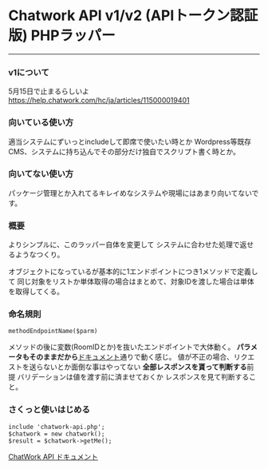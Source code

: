 # Chatwork API v1/v2 (APIトークン認証版) PHPラッパー
- - -
### v1について
5月15日で止まるらしいよ
https://help.chatwork.com/hc/ja/articles/115000019401

### 向いている使い方
適当システムにずいっとincludeして即席で使いたい時とか
Wordpress等既存CMS、システムに持ち込んでその部分だけ独自でスクリプト書く時とか。

### 向いてない使い方
パッケージ管理とか入れてるキレイめなシステムや現場にはあまり向いてないです。


### 概要
よりシンプルに、このラッパー自体を変更して
   システムに合わせた処理で返せるようなつくり。


オブジェクトになっているが基本的に1エンドポイントにつき1メソッドで定義して
同じ対象をリストか単体取得の場合はまとめて、対象IDを渡した場合は単体を取得してくる。

### 命名規則
`methodEndpointName($parm)`

メソッドの後に変数(RoomIDとか)を抜いたエンドポイントで大体動く。
**パラメータもそのままだから**[ドキュメント](http://developer.chatwork.com/ja/ "ドキュメント")通りで動く感じ。
値が不正の場合、リクエストを送らないとか面倒な事はやってない
**全部レスポンスを貰って判断する**前提
バリデーションは値を渡す前に済ませておくか
レスポンスを見て判断すること。

### さくっと使いはじめる
```
include 'chatwork-api.php';
$chatwork = new chatwork();
$result = $chatwork->getMe();
```

[ChatWork API ドキュメント](http://developer.chatwork.com/ja/ "ChatWork API ドキュメント")